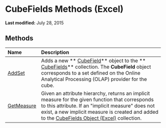 
# CubeFields Methods (Excel)

 **Last modified:** July 28, 2015


## Methods



|**Name**|**Description**|
|:-----|:-----|
| [AddSet](2f40d4f3-56fc-4d98-b214-623885dc26d6.md)|Adds a new  ** [CubeField](6db16910-6c27-651a-c388-e54e27fe4519.md)** object to the ** [CubeFields](cfb7b4f4-e9c3-45a3-daa4-fe4d3c52fb1f.md)** collection. The **CubeField** object corresponds to a set defined on the Online Analytical Processing (OLAP) provider for the cube.|
| [GetMeasure](26647294-66df-4691-fa8e-d14cb869145b.md)|Given an attribute hierarchy, returns an implicit measure for the given function that corresponds to this attribute. If an "implicit measure" does not exist, a new implicit measure is created and added to the  [CubeFields Object (Excel)](cfb7b4f4-e9c3-45a3-daa4-fe4d3c52fb1f.md) collection.|
